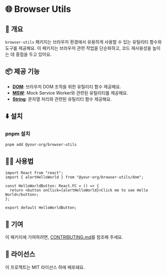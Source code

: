 # 🌐 Browser Utils

## 📖 개요

`browser-utils` 패키지는 브라우저 환경에서 유용하게 사용할 수 있는 유틸리티 함수와 도구를 제공해요. 이 패키지는 브라우저 관련 작업을 단순화하고, 코드 재사용성을 높이는 데 중점을 두고 있어요.

## 📦 제공 기능

- **[DOM](src/dom)**: 브라우저 DOM 조작을 위한 유틸리티 함수 제공해요.
- **[MSW](src/msw)**: Mock Service Worker와 관련된 유틸리티를 제공해요.
- **[String](src/string)**: 문자열 처리와 관련된 유틸리티 함수 제공해요.

## ⬇️ 설치

### pnpm 설치

```bash
pnpm add @your-org/browser-utils
```

## 🧑‍💻 사용법

```tsx
import React from "react";
import { alertHelloWorld } from "@your-org/browser-utils/dom";

const HelloWorldButton: React.FC = () => {
  return <button onClick={alertHelloWorld}>Click me to see Hello World</button>;
};

export default HelloWorldButton;
```

## 🤝 기여

이 패키지에 기여하려면, [CONTRIBUTING.md](../CONTRIBUTING.md)를 참조해 주세요.

## 📜 라이선스

이 프로젝트는 MIT 라이선스 하에 배포돼요.
